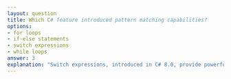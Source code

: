 ```yaml
---
layout: question
title: Which C# feature introduced pattern matching capabilities?
options:
- for loops
- if-else statements
- switch expressions
- while loops
answer: 3
explanation: "Switch expressions, introduced in C# 8.0, provide powerful pattern matching capabilities, allowing more concise and expressive conditional logic compared to traditional switch statements."
---
```

